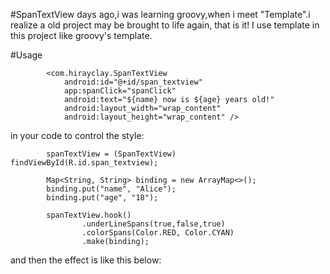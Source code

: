 #SpanTextView
days ago,i was learning groovy,when i meet "Template".i realize a old project may be brought to life again,
that is it! I use template in this project like groovy's template.

#Usage
```
        <com.hirayclay.SpanTextView
            android:id="@+id/span_textview"
            app:spanClick="spanClick"
            android:text="${name} now is ${age} years old!"
            android:layout_width="wrap_content"
            android:layout_height="wrap_content" />
```

in your code to control the style:
```
        spanTextView = (SpanTextView) findViewById(R.id.span_textview);

        Map<String, String> binding = new ArrayMap<>();
        binding.put("name", "Alice");
        binding.put("age", "18");

        spanTextView.hook()
                .underLineSpans(true,false,true)
                .colorSpans(Color.RED, Color.CYAN)
                .make(binding);
```
and then the effect is like this below:
